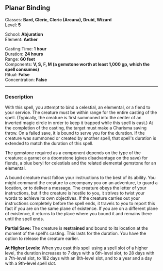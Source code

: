 ## Planar Binding

Classes: **Bard, Cleric, Cleric (Arcana), Druid, Wizard**  
Level: **5**  

School: **Abjuration**  
Element: **Aether**  

Casting Time: **1 hour**  
Duration: **24 hours**  
Range: **60 feet**  
Components: **V, S, F, M (a gemstone worth at least 1,000 gp, which the spell consumes)**  
Ritual: **False**  
Concentration: **False**  

------

### Description

With this spell, you attempt to bind a celestial, an elemental, or a fiend to your service. The creature must be within range for the entire casting of the spell. (Typically, the creature is first summoned into the center of an inverted magic circle in order to keep it trapped while this spell is cast.) At the completion of the casting, the target must make a Charisma saving throw. On a failed save, it is bound to serve you for the duration. If the creature was summoned or created by another spell, that spell's duration is extended to match the duration of this spell.

The gemstone required as a component depends on the type of the creature: a garnet or a doomstone (gives disadvantage on the save) for fiends, a blue beryl for celestials and the related elemental gemstone for an elemental.

A bound creature must follow your instructions to the best of its ability. You might command the creature to accompany you on an adventure, to guard a location, or to deliver a message. The creature obeys the letter of your instructions, but if the creature is hostile to you, it strives to twist your words to achieve its own objectives. If the creature carries out your instructions completely before the spell ends, it travels to you to report this fact if you are on the same plane of existence. If you are on a different plane of existence, it returns to the place where you bound it and remains there until the spell ends.

**Partial Save:** The creature is **restrained** and bound to its location at the moment of the spell's casting. This lasts for the duration. You have the option to release the creature earlier.

**At Higher Levels:** When you cast this spell using a spell slot of a higher level, the duration increases to 7 days with a 6th-level slot, to 28 days with a 7th-level slot, to 182 days with an 8th-level slot, and to a year and a day with a 9th-level spell slot.